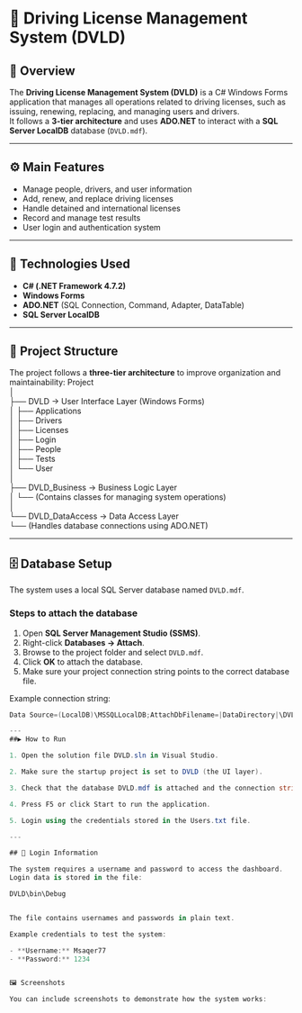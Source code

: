 # 🚗 Driving License Management System (DVLD)

## 📘 Overview
The **Driving License Management System (DVLD)** is a C# Windows Forms application that manages all operations related to driving licenses, such as issuing, renewing, replacing, and managing users and drivers.  
It follows a **3-tier architecture** and uses **ADO.NET** to interact with a **SQL Server LocalDB** database (`DVLD.mdf`).

---

## ⚙️ Main Features
- Manage people, drivers, and user information  
- Add, renew, and replace driving licenses  
- Handle detained and international licenses  
- Record and manage test results  
- User login and authentication system  

---

## 🧱 Technologies Used
- **C# (.NET Framework 4.7.2)**  
- **Windows Forms**  
- **ADO.NET** (SQL Connection, Command, Adapter, DataTable)  
- **SQL Server LocalDB**  

---

## 🧩 Project Structure
The project follows a **three-tier architecture** to improve organization and maintainability:
Project  
│  
├── DVLD → User Interface Layer (Windows Forms)   
│ ├── Applications  
│ ├── Drivers   
│ ├── Licenses   
│ ├── Login   
│ ├── People   
│ ├── Tests   
│ └── User   
│    
├── DVLD_Business → Business Logic Layer   
│ └── (Contains classes for managing system operations)  
│   
└── DVLD_DataAccess → Data Access Layer  
└── (Handles database connections using ADO.NET)   



---

## 🗄️ Database Setup
The system uses a local SQL Server database named `DVLD.mdf`.

### Steps to attach the database
1. Open **SQL Server Management Studio (SSMS)**.  
2. Right-click **Databases → Attach**.  
3. Browse to the project folder and select `DVLD.mdf`.  
4. Click **OK** to attach the database.  
5. Make sure your project connection string points to the correct database file.

Example connection string:
```csharp
Data Source=(LocalDB)\MSSQLLocalDB;AttachDbFilename=|DataDirectory|\DVLD.mdf;Integrated Security=True;

---
##▶️ How to Run

1. Open the solution file DVLD.sln in Visual Studio.

2. Make sure the startup project is set to DVLD (the UI layer).

3. Check that the database DVLD.mdf is attached and the connection string is correct.

4. Press F5 or click Start to run the application.

5. Login using the credentials stored in the Users.txt file.

---

## 🔑 Login Information

The system requires a username and password to access the dashboard.  
Login data is stored in the file:

DVLD\bin\Debug


The file contains usernames and passwords in plain text.

Example credentials to test the system:

- **Username:** Msaqer77  
- **Password:** 1234


🖼️ Screenshots

You can include screenshots to demonstrate how the system works:



